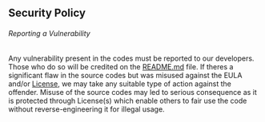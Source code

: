 ## Security Policy

###### Reporting a Vulnerability

Any vulnerability present in the codes must be reported to our developers. Those who do so will be credited on the [README.md](https://github.com/javaruntimemc/skybot/blob/master/README.md) file. If theres a significant flaw in the source codes but was misused against the EULA and/or [License](https://github.com/javaruntimemc/skybot/blob/master/LICENSE), we may take any suitable type of action against the offender. Misuse of the source codes may led to serious consequence as it is protected through License(s) which enable others to fair use the code without reverse-engineering it for illegal usage.
